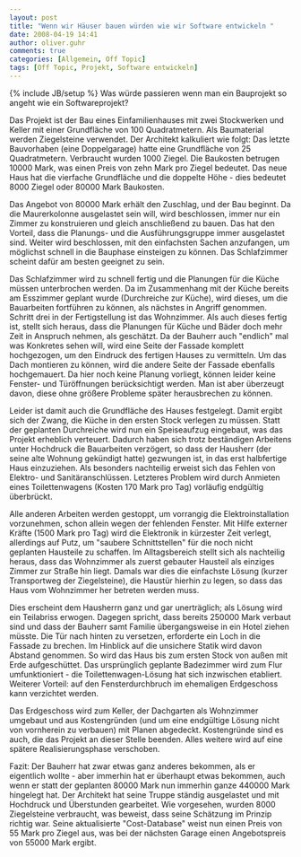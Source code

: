 ```yaml
---
layout: post
title: "Wenn wir Häuser bauen würden wie wir Software entwickeln "
date: 2008-04-19 14:41
author: oliver.guhr
comments: true
categories: [Allgemein, Off Topic]
tags: [Off Topic, Projekt, Software entwickeln]
---
```

{% include JB/setup %}
Was würde passieren wenn man ein Bauprojekt so angeht wie ein Softwareprojekt? 
<!--more-->

Das Projekt ist der Bau eines Einfamilienhauses mit zwei Stockwerken und Keller mit einer Grundfläche von 100 Quadratmetern. Als Baumaterial werden Ziegelsteine verwendet. Der Architekt kalkuliert wie folgt: Das letzte Bauvorhaben (eine Doppelgarage) hatte eine Grundfläche von 25 Quadratmetern. Verbraucht wurden 1000 Ziegel. Die Baukosten betrugen 10000 Mark, was einen Preis von zehn Mark pro Ziegel bedeutet. Das neue Haus hat die vierfache Grundfläche und die doppelte Höhe - dies bedeutet 8000 Ziegel oder 80000 Mark Baukosten.

Das Angebot von 80000 Mark erhält den Zuschlag, und der Bau beginnt. Da die Maurerkolonne ausgelastet sein will, wird beschlossen, immer nur ein Zimmer zu konstruieren und gleich anschließend zu bauen. Das hat den Vorteil, dass die Planungs- und die Ausführungsgruppe immer ausgelastet sind. Weiter wird beschlossen, mit den einfachsten Sachen anzufangen, um möglichst schnell in die Bauphase einsteigen zu können. Das Schlafzimmer scheint dafür am besten geeignet zu sein.

Das Schlafzimmer wird zu schnell fertig und die Planungen für die Küche müssen unterbrochen werden. Da im Zusammenhang mit der Küche bereits am Esszimmer geplant wurde (Durchreiche zur Küche), wird dieses, um die Bauarbeiten fortführen zu können, als nächstes in Angriff genommen. Schritt drei in der Fertigstellung ist das Wohnzimmer. Als auch dieses fertig ist, stellt sich heraus, dass die Planungen für Küche und Bäder doch mehr Zeit in Anspruch nehmen, als geschätzt. Da der Bauherr auch "endlich" mal was Konkretes sehen will, wird eine Seite der Fassade komplett hochgezogen, um den Eindruck des fertigen Hauses zu vermitteln. Um das Dach montieren zu können, wird die andere Seite der Fassade ebenfalls hochgemauert. Da hier noch keine Planung vorliegt, können leider keine Fenster- und Türöffnungen berücksichtigt werden. Man ist aber überzeugt davon, diese ohne größere Probleme später herausbrechen zu können.

Leider ist damit auch die Grundfläche des Hauses festgelegt. Damit ergibt sich der Zwang, die Küche in den ersten Stock verlegen zu müssen. Statt der geplanten Durchreiche wird nun ein Speiseaufzug eingebaut, was das Projekt erheblich verteuert. Dadurch haben sich trotz beständigen Arbeitens unter Hochdruck die Bauarbeiten verzögert, so dass der Hausherr (der seine alte Wohnung gekündigt hatte) gezwungen ist, in das erst halbfertige Haus einzuziehen. Als besonders nachteilig erweist sich das Fehlen von Elektro- und Sanitäranschlüssen. Letzteres Problem wird durch Anmieten eines Toilettenwagens (Kosten 170 Mark pro Tag) vorläufig endgültig überbrückt.

Alle anderen Arbeiten werden gestoppt, um vorrangig die Elektroinstallation vorzunehmen, schon allein wegen der fehlenden Fenster. Mit Hilfe externer Kräfte (1500 Mark pro Tag) wird die Elektronik in kürzester Zeit verlegt, allerdings auf Putz, um "saubere Schnittstellen" für die noch nicht geplanten Hausteile zu schaffen. Im Alltagsbereich stellt sich als nachteilig heraus, dass das Wohnzimmer als zuerst gebauter Hausteil als einziges Zimmer zur Straße hin liegt. Damals war dies die einfachste Lösung (kurzer Transportweg der Ziegelsteine), die Haustür hierhin zu legen, so dass das Haus vom Wohnzimmer her betreten werden muss.

Dies erscheint dem Hausherrn ganz und gar unerträglich; als Lösung wird ein Teilabriss erwogen. Dagegen spricht, dass bereits 250000 Mark verbaut sind und dass der Bauherr samt Familie übergangsweise in ein Hotel ziehen müsste. Die Tür nach hinten zu versetzen, erforderte ein Loch in die Fassade zu brechen. Im Hinblick auf die unsichere Statik wird davon Abstand genommen. So wird das Haus bis zum ersten Stock von außen mit Erde aufgeschüttet. Das ursprünglich geplante Badezimmer wird zum Flur umfunktioniert - die Toilettenwagen-Lösung hat sich inzwischen etabliert. Weiterer Vorteil: auf den Fensterdurchbruch im ehemaligen Erdgeschoss kann verzichtet werden.

Das Erdgeschoss wird zum Keller, der Dachgarten als Wohnzimmer umgebaut und aus Kostengründen (und um eine endgültige Lösung nicht von vornherein zu verbauen) mit Planen abgedeckt. Kostengründe sind es auch, die das Projekt an dieser Stelle beenden. Alles weitere wird auf eine spätere Realisierungsphase verschoben.

Fazit: Der Bauherr hat zwar etwas ganz anderes bekommen, als er eigentlich wollte - aber immerhin hat er überhaupt etwas bekommen, auch wenn er statt der geplanten 80000 Mark nun immerhin ganze 440000 Mark hingelegt hat. Der Architekt hat seine Truppe ständig ausgelastet und mit Hochdruck und Überstunden gearbeitet. Wie vorgesehen, wurden 8000 Ziegelsteine verbraucht, was beweist, dass seine Schätzung im Prinzip richtig war. Seine aktualisierte "Cost-Database" weist nun einen Preis von 55 Mark pro Ziegel aus, was bei der nächsten Garage einen Angebotspreis von 55000 Mark ergibt. 
